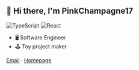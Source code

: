 ## 👋 Hi there, I'm PinkChampagne17

![TypeScript](https://img.shields.io/badge/typescript-%23007ACC.svg?style=for-the-badge&logo=typescript&logoColor=white)
![React](https://img.shields.io/badge/react-%2320232a.svg?style=for-the-badge&logo=react&logoColor=%2361DAFB)

- 🖥️ Software Engineer
- 🕹️ Toy project maker


[Email](mailto:pc17.github@outlook.com) ·
[Homepage](https://pinkchampagne.moe)
